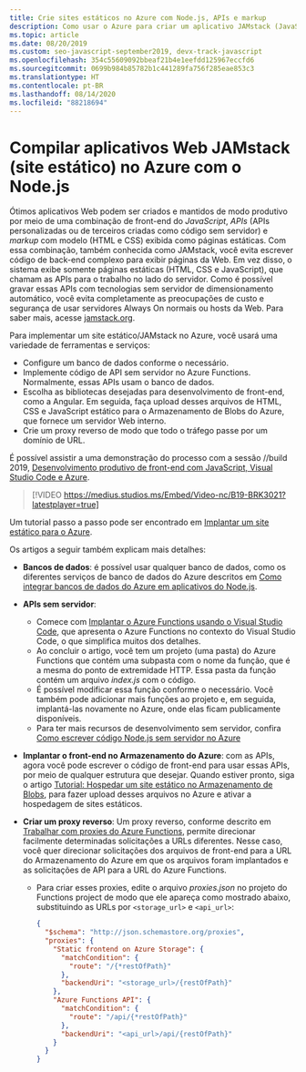 ```yaml
---
title: Crie sites estáticos no Azure com Node.js, APIs e markup
description: Como usar o Azure para criar um aplicativo JAMstack (JavaScript, APIs e Markup)
ms.topic: article
ms.date: 08/20/2019
ms.custom: seo-javascript-september2019, devx-track-javascript
ms.openlocfilehash: 354c55609092bbeaf21b4e1eefdd125967eccfd6
ms.sourcegitcommit: 0699b984b85782b1c441289fa756f285eae853c3
ms.translationtype: HT
ms.contentlocale: pt-BR
ms.lasthandoff: 08/14/2020
ms.locfileid: "88218694"
---
```

# <a name="build-jamstack-static-site-web-apps-on-azure-with-nodejs"></a>Compilar aplicativos Web JAMstack (site estático) no Azure com o Node.js

Ótimos aplicativos Web podem ser criados e mantidos de modo produtivo por meio de uma combinação de front-end do *JavaScript*, *APIs* (APIs personalizadas ou de terceiros criadas como código sem servidor) e *markup* com modelo (HTML e CSS) exibida como páginas estáticas. Com essa combinação, também conhecida como JAMstack, você evita escrever código de back-end complexo para exibir páginas da Web. Em vez disso, o sistema exibe somente páginas estáticas (HTML, CSS e JavaScript), que chamam as APIs para o trabalho no lado do servidor. Como é possível gravar essas APIs com tecnologias sem servidor de dimensionamento automático, você evita completamente as preocupações de custo e segurança de usar servidores Always On normais ou hosts da Web. Para saber mais, acesse [jamstack.org](https://jamstack.org/).

Para implementar um site estático/JAMstack no Azure, você usará uma variedade de ferramentas e serviços:

- Configure um banco de dados conforme o necessário.
- Implemente código de API sem servidor no Azure Functions. Normalmente, essas APIs usam o banco de dados.
- Escolha as bibliotecas desejadas para desenvolvimento de front-end, como a Angular. Em seguida, faça upload desses arquivos de HTML, CSS e JavaScript estático para o Armazenamento de Blobs do Azure, que fornece um servidor Web interno.
- Crie um proxy reverso de modo que todo o tráfego passe por um domínio de URL.

É possível assistir a uma demonstração do processo com a sessão //build 2019, [Desenvolvimento produtivo de front-end com JavaScript, Visual Studio Code e Azure](https://azure.microsoft.com/resources/videos/build-2019-productive-front-end-development-with-javascript-visual-studio-code-and-azure/).

> [!VIDEO https://medius.studios.ms/Embed/Video-nc/B19-BRK3021?latestplayer=true]

Um tutorial passo a passo pode ser encontrado em [Implantar um site estático para o Azure](tutorial-vscode-static-website-node-01.md).

Os artigos a seguir também explicam mais detalhes:

- **Bancos de dados**: é possível usar qualquer banco de dados, como os diferentes serviços de banco de dados do Azure descritos em [Como integrar bancos de dados do Azure em aplicativos do Node.js](node-howto-integrate-databases.md).
  
- **APIs sem servidor**:

  - Comece com [Implantar o Azure Functions usando o Visual Studio Code](tutorial-vscode-serverless-node-01.md), que apresenta o Azure Functions no contexto do Visual Studio Code, o que simplifica muitos dos detalhes.
  - Ao concluir o artigo, você tem um projeto (uma pasta) do Azure Functions que contém uma subpasta com o nome da função, que é a mesma do ponto de extremidade HTTP. Essa pasta da função contém um arquivo *index.js* com o código.
  - É possível modificar essa função conforme o necessário. Você também pode adicionar mais funções ao projeto e, em seguida, implantá-las novamente no Azure, onde elas ficam publicamente disponíveis.
  - Para ter mais recursos de desenvolvimento sem servidor, confira [Como escrever código Node.js sem servidor no Azure](node-howto-write-serverless-code.md)

- **Implantar o front-end no Armazenamento do Azure**: com as APIs, agora você pode escrever o código de front-end para usar essas APIs, por meio de qualquer estrutura que desejar. Quando estiver pronto, siga o artigo [Tutorial: Hospedar um site estático no Armazenamento de Blobs](/azure/storage/blobs/storage-blob-static-website-host), para fazer upload desses arquivos no Azure e ativar a hospedagem de sites estáticos.

- **Criar um proxy reverso**: Um proxy reverso, conforme descrito em [Trabalhar com proxies do Azure Functions](/azure/azure-functions/functions-proxies), permite direcionar facilmente determinadas solicitações a URLs diferentes. Nesse caso, você quer direcionar solicitações dos arquivos de front-end para a URL do Armazenamento do Azure em que os arquivos foram implantados e as solicitações de API para a URL do Azure Functions.

  - Para criar esses proxies, edite o arquivo *proxies.json* no projeto do Functions project de modo que ele apareça como mostrado abaixo, substituindo as URLs por `<storage_url>` e `<api_url>`:
  
    ```json
    {
      "$schema": "http://json.schemastore.org/proxies",
      "proxies": {
        "Static frontend on Azure Storage": {
          "matchCondition": {
            "route": "/{*restOfPath}"
          },
          "backendUri": "<storage_url>/{restOfPath}"
        },
        "Azure Functions API": {
          "matchCondition": {
            "route": "/api/{*restOfPath}"
          },
          "backendUri": "<api_url>/api/{restOfPath}"
        }
      }
    }
    ```
